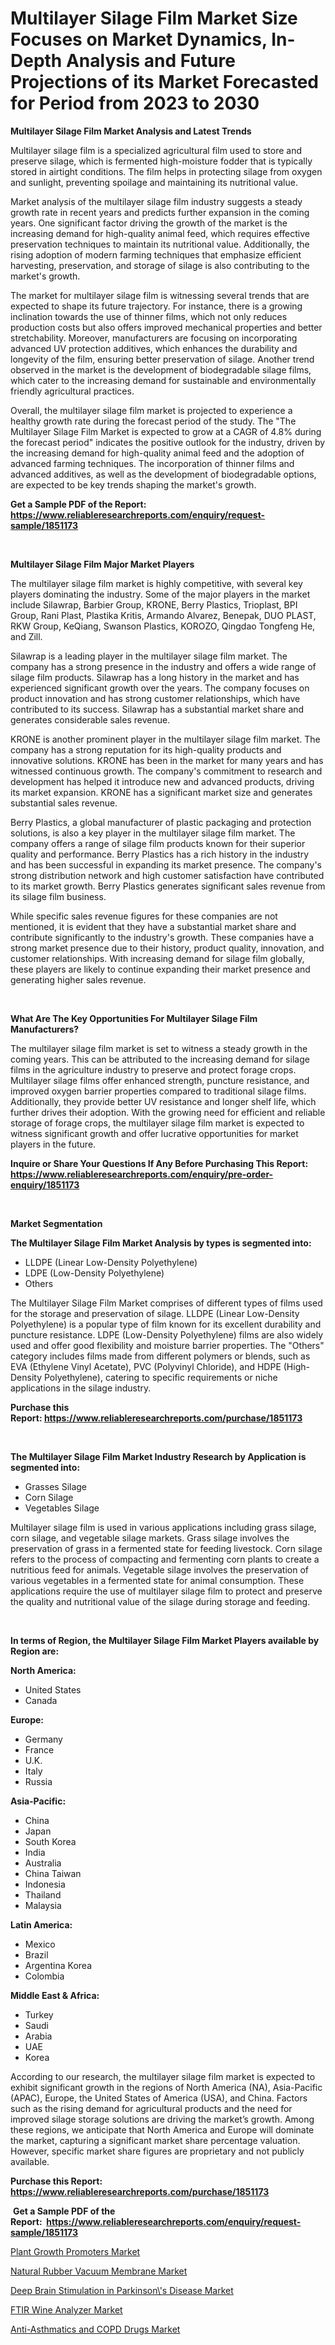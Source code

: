 <p><h1>Multilayer Silage Film Market Size Focuses on Market Dynamics, In-Depth Analysis and Future Projections of its Market Forecasted for Period from 2023 to 2030</h1></p><p><strong>Multilayer Silage Film Market Analysis and Latest Trends</strong></p>
<p><p>Multilayer silage film is a specialized agricultural film used to store and preserve silage, which is fermented high-moisture fodder that is typically stored in airtight conditions. The film helps in protecting silage from oxygen and sunlight, preventing spoilage and maintaining its nutritional value.</p><p>Market analysis of the multilayer silage film industry suggests a steady growth rate in recent years and predicts further expansion in the coming years. One significant factor driving the growth of the market is the increasing demand for high-quality animal feed, which requires effective preservation techniques to maintain its nutritional value. Additionally, the rising adoption of modern farming techniques that emphasize efficient harvesting, preservation, and storage of silage is also contributing to the market's growth.</p><p>The market for multilayer silage film is witnessing several trends that are expected to shape its future trajectory. For instance, there is a growing inclination towards the use of thinner films, which not only reduces production costs but also offers improved mechanical properties and better stretchability. Moreover, manufacturers are focusing on incorporating advanced UV protection additives, which enhances the durability and longevity of the film, ensuring better preservation of silage. Another trend observed in the market is the development of biodegradable silage films, which cater to the increasing demand for sustainable and environmentally friendly agricultural practices.</p><p>Overall, the multilayer silage film market is projected to experience a healthy growth rate during the forecast period of the study. The "The Multilayer Silage Film Market is expected to grow at a CAGR of 4.8% during the forecast period" indicates the positive outlook for the industry, driven by the increasing demand for high-quality animal feed and the adoption of advanced farming techniques. The incorporation of thinner films and advanced additives, as well as the development of biodegradable options, are expected to be key trends shaping the market's growth.</p></p>
<p><strong>Get a Sample PDF of the Report:&nbsp; <a href="https://www.reliableresearchreports.com/enquiry/request-sample/1851173">https://www.reliableresearchreports.com/enquiry/request-sample/1851173</a></strong></p>
<p>&nbsp;</p>
<p><strong>Multilayer Silage Film Major Market Players</strong></p>
<p><p>The multilayer silage film market is highly competitive, with several key players dominating the industry. Some of the major players in the market include Silawrap, Barbier Group, KRONE, Berry Plastics, Trioplast, BPI Group, Rani Plast, Plastika Kritis, Armando Alvarez, Benepak, DUO PLAST, RKW Group, KeQiang, Swanson Plastics, KOROZO, Qingdao Tongfeng He, and Zill.</p><p>Silawrap is a leading player in the multilayer silage film market. The company has a strong presence in the industry and offers a wide range of silage film products. Silawrap has a long history in the market and has experienced significant growth over the years. The company focuses on product innovation and has strong customer relationships, which have contributed to its success. Silawrap has a substantial market share and generates considerable sales revenue.</p><p>KRONE is another prominent player in the multilayer silage film market. The company has a strong reputation for its high-quality products and innovative solutions. KRONE has been in the market for many years and has witnessed continuous growth. The company's commitment to research and development has helped it introduce new and advanced products, driving its market expansion. KRONE has a significant market size and generates substantial sales revenue.</p><p>Berry Plastics, a global manufacturer of plastic packaging and protection solutions, is also a key player in the multilayer silage film market. The company offers a range of silage film products known for their superior quality and performance. Berry Plastics has a rich history in the industry and has been successful in expanding its market presence. The company's strong distribution network and high customer satisfaction have contributed to its market growth. Berry Plastics generates significant sales revenue from its silage film business.</p><p>While specific sales revenue figures for these companies are not mentioned, it is evident that they have a substantial market share and contribute significantly to the industry's growth. These companies have a strong market presence due to their history, product quality, innovation, and customer relationships. With increasing demand for silage film globally, these players are likely to continue expanding their market presence and generating higher sales revenue.</p></p>
<p>&nbsp;</p>
<p><strong>What Are The Key Opportunities For Multilayer Silage Film Manufacturers?</strong></p>
<p><p>The multilayer silage film market is set to witness a steady growth in the coming years. This can be attributed to the increasing demand for silage films in the agriculture industry to preserve and protect forage crops. Multilayer silage films offer enhanced strength, puncture resistance, and improved oxygen barrier properties compared to traditional silage films. Additionally, they provide better UV resistance and longer shelf life, which further drives their adoption. With the growing need for efficient and reliable storage of forage crops, the multilayer silage film market is expected to witness significant growth and offer lucrative opportunities for market players in the future.</p></p>
<p><strong>Inquire or Share Your Questions If Any Before Purchasing This Report: <a href="https://www.reliableresearchreports.com/enquiry/pre-order-enquiry/1851173">https://www.reliableresearchreports.com/enquiry/pre-order-enquiry/1851173</a></strong></p>
<p>&nbsp;</p>
<p><strong>Market Segmentation</strong></p>
<p><strong>The Multilayer Silage Film Market Analysis by types is segmented into:</strong></p>
<p><ul><li>LLDPE (Linear Low-Density Polyethylene)</li><li>LDPE (Low-Density Polyethylene)</li><li>Others</li></ul></p>
<p><p>The Multilayer Silage Film Market comprises of different types of films used for the storage and preservation of silage. LLDPE (Linear Low-Density Polyethylene) is a popular type of film known for its excellent durability and puncture resistance. LDPE (Low-Density Polyethylene) films are also widely used and offer good flexibility and moisture barrier properties. The "Others" category includes films made from different polymers or blends, such as EVA (Ethylene Vinyl Acetate), PVC (Polyvinyl Chloride), and HDPE (High-Density Polyethylene), catering to specific requirements or niche applications in the silage industry.</p></p>
<p><strong>Purchase this Report:&nbsp;<a href="https://www.reliableresearchreports.com/purchase/1851173">https://www.reliableresearchreports.com/purchase/1851173</a></strong></p>
<p>&nbsp;</p>
<p><strong>The Multilayer Silage Film Market Industry Research by Application is segmented into:</strong></p>
<p><ul><li>Grasses Silage</li><li>Corn Silage</li><li>Vegetables Silage</li></ul></p>
<p><p>Multilayer silage film is used in various applications including grass silage, corn silage, and vegetable silage markets. Grass silage involves the preservation of grass in a fermented state for feeding livestock. Corn silage refers to the process of compacting and fermenting corn plants to create a nutritious feed for animals. Vegetable silage involves the preservation of various vegetables in a fermented state for animal consumption. These applications require the use of multilayer silage film to protect and preserve the quality and nutritional value of the silage during storage and feeding.</p></p>
<p>&nbsp;</p>
<p><strong>In terms of Region, the Multilayer Silage Film Market Players available by Region are:</strong></p>
<p>
    <p> <strong> North America: </strong>
        <ul>
            <li>United States</li>
            <li>Canada</li>
        </ul>
        </p> 
    <p> <strong> Europe: </strong>
        <ul>
            <li>Germany</li>
            <li>France</li>
            <li>U.K.</li>
            <li>Italy</li>
            <li>Russia</li>
        </ul>
        </p> 
    <p> <strong> Asia-Pacific: </strong>
        <ul>
            <li>China</li>
            <li>Japan</li>
            <li>South Korea</li>
            <li>India</li>
            <li>Australia</li>
            <li>China Taiwan</li>
            <li>Indonesia</li>
            <li>Thailand</li>
            <li>Malaysia</li>
        </ul>
        </p> 
    <p> <strong> Latin America: </strong>
        <ul>
            <li>Mexico</li>
            <li>Brazil</li>
            <li>Argentina Korea</li>
            <li>Colombia</li>
        </ul>
        </p> 
    <p> <strong> Middle East & Africa: </strong>
        <ul>
            <li>Turkey</li>
            <li>Saudi</li>
            <li>Arabia</li>
            <li>UAE</li>
            <li>Korea</li>
        </ul>
    </p>
    </p>
<p><p>According to our research, the multilayer silage film market is expected to exhibit significant growth in the regions of North America (NA), Asia-Pacific (APAC), Europe, the United States of America (USA), and China. Factors such as the rising demand for agricultural products and the need for improved silage storage solutions are driving the market’s growth. Among these regions, we anticipate that North America and Europe will dominate the market, capturing a significant market share percentage valuation. However, specific market share figures are proprietary and not publicly available.</p></p>
<p><strong>Purchase this Report: <a href="https://www.reliableresearchreports.com/purchase/1851173">https://www.reliableresearchreports.com/purchase/1851173</a></strong></p>
<p>&nbsp;<strong>Get a Sample PDF of the Report:&nbsp;&nbsp;<a href="https://www.reliableresearchreports.com/enquiry/request-sample/1851173">https://www.reliableresearchreports.com/enquiry/request-sample/1851173</a></strong></p>
<p><strong></strong></p>
<p><p><a href="https://www.linkedin.com/pulse/plant-growth-promoters-market-challenges-opportunities-drivers-3u4tc/">Plant Growth Promoters Market</a></p><p><a href="https://github.com/sofyaavrova/Market-Research-Report-List-1/blob/main/natural-rubber-vacuum-membrane-market.md">Natural Rubber Vacuum Membrane Market</a></p><p><a href="https://medium.com/@loririce03/deep-brain-stimulation-in-parkinson-s-disease-market-analysis-and-sze-forecasted-for-period-from-7036db7fd8f5">Deep Brain Stimulation in Parkinson\'s Disease Market</a></p><p><a href="https://github.com/kholmovskayalyudmila/Market-Research-Report-List-1/blob/main/ftir-wine-analyzer-market.md">FTIR Wine Analyzer Market</a></p><p><a href="https://medium.com/@catherinemartinez15/anti-asthmatics-and-copd-drugs-market-analysis-and-sze-forecasted-for-period-from-2023-to-2030-fcbb9e5b37c5">Anti-Asthmatics and COPD Drugs Market</a></p></p>